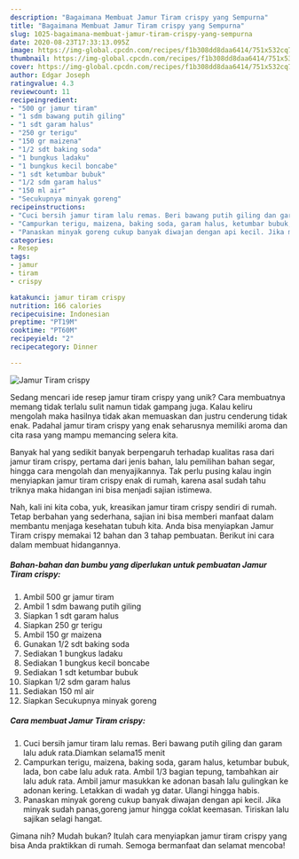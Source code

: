 ```yaml
---
description: "Bagaimana Membuat Jamur Tiram crispy yang Sempurna"
title: "Bagaimana Membuat Jamur Tiram crispy yang Sempurna"
slug: 1025-bagaimana-membuat-jamur-tiram-crispy-yang-sempurna
date: 2020-08-23T17:33:13.095Z
image: https://img-global.cpcdn.com/recipes/f1b308dd8daa6414/751x532cq70/jamur-tiram-crispy-foto-resep-utama.jpg
thumbnail: https://img-global.cpcdn.com/recipes/f1b308dd8daa6414/751x532cq70/jamur-tiram-crispy-foto-resep-utama.jpg
cover: https://img-global.cpcdn.com/recipes/f1b308dd8daa6414/751x532cq70/jamur-tiram-crispy-foto-resep-utama.jpg
author: Edgar Joseph
ratingvalue: 4.3
reviewcount: 11
recipeingredient:
- "500 gr jamur tiram"
- "1 sdm bawang putih giling"
- "1 sdt garam halus"
- "250 gr terigu"
- "150 gr maizena"
- "1/2 sdt baking soda"
- "1 bungkus ladaku"
- "1 bungkus kecil boncabe"
- "1 sdt ketumbar bubuk"
- "1/2 sdm garam halus"
- "150 ml air"
- "Secukupnya minyak goreng"
recipeinstructions:
- "Cuci bersih jamur tiram lalu remas. Beri bawang putih giling dan garam lalu aduk rata.Diamkan selama15 menit"
- "Campurkan terigu, maizena, baking soda, garam halus, ketumbar bubuk, lada, bon cabe lalu aduk rata. Ambil 1/3 bagian tepung, tambahkan air lalu aduk rata. Ambil jamur masukkan ke adonan basah lalu gulingkan ke adonan kering. Letakkan di wadah yg datar. Ulangi hingga habis."
- "Panaskan minyak goreng cukup banyak diwajan dengan api kecil. Jika minyak sudah panas,goreng jamur hingga coklat keemasan. Tiriskan lalu sajikan selagi hangat."
categories:
- Resep
tags:
- jamur
- tiram
- crispy

katakunci: jamur tiram crispy 
nutrition: 166 calories
recipecuisine: Indonesian
preptime: "PT19M"
cooktime: "PT60M"
recipeyield: "2"
recipecategory: Dinner

---
```



![Jamur Tiram crispy](https://img-global.cpcdn.com/recipes/f1b308dd8daa6414/751x532cq70/jamur-tiram-crispy-foto-resep-utama.jpg)

Sedang mencari ide resep jamur tiram crispy yang unik? Cara membuatnya memang tidak terlalu sulit namun tidak gampang juga. Kalau keliru mengolah maka hasilnya tidak akan memuaskan dan justru cenderung tidak enak. Padahal jamur tiram crispy yang enak seharusnya memiliki aroma dan cita rasa yang mampu memancing selera kita.

Banyak hal yang sedikit banyak berpengaruh terhadap kualitas rasa dari jamur tiram crispy, pertama dari jenis bahan, lalu pemilihan bahan segar, hingga cara mengolah dan menyajikannya. Tak perlu pusing kalau ingin menyiapkan jamur tiram crispy enak di rumah, karena asal sudah tahu triknya maka hidangan ini bisa menjadi sajian istimewa.




Nah, kali ini kita coba, yuk, kreasikan jamur tiram crispy sendiri di rumah. Tetap berbahan yang sederhana, sajian ini bisa memberi manfaat dalam membantu menjaga kesehatan tubuh kita. Anda bisa menyiapkan Jamur Tiram crispy memakai 12 bahan dan 3 tahap pembuatan. Berikut ini cara dalam membuat hidangannya.

<!--inarticleads1-->

##### Bahan-bahan dan bumbu yang diperlukan untuk pembuatan Jamur Tiram crispy:

1. Ambil 500 gr jamur tiram
1. Ambil 1 sdm bawang putih giling
1. Siapkan 1 sdt garam halus
1. Siapkan 250 gr terigu
1. Ambil 150 gr maizena
1. Gunakan 1/2 sdt baking soda
1. Sediakan 1 bungkus ladaku
1. Sediakan 1 bungkus kecil boncabe
1. Sediakan 1 sdt ketumbar bubuk
1. Siapkan 1/2 sdm garam halus
1. Sediakan 150 ml air
1. Siapkan Secukupnya minyak goreng




<!--inarticleads2-->

##### Cara membuat Jamur Tiram crispy:

1. Cuci bersih jamur tiram lalu remas. Beri bawang putih giling dan garam lalu aduk rata.Diamkan selama15 menit
1. Campurkan terigu, maizena, baking soda, garam halus, ketumbar bubuk, lada, bon cabe lalu aduk rata. Ambil 1/3 bagian tepung, tambahkan air lalu aduk rata. Ambil jamur masukkan ke adonan basah lalu gulingkan ke adonan kering. Letakkan di wadah yg datar. Ulangi hingga habis.
1. Panaskan minyak goreng cukup banyak diwajan dengan api kecil. Jika minyak sudah panas,goreng jamur hingga coklat keemasan. Tiriskan lalu sajikan selagi hangat.




Gimana nih? Mudah bukan? Itulah cara menyiapkan jamur tiram crispy yang bisa Anda praktikkan di rumah. Semoga bermanfaat dan selamat mencoba!
